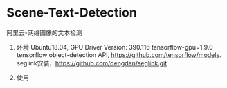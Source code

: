 # Scene-Text-Detection
阿里云-网络图像的文本检测
1. 环境
Ubuntu18.04, GPU Driver Version: 390.116
tensorflow-gpu=1.9.0
tensorflow object-detection API, https://github.com/tensorflow/models.
seglink安装，https://github.com/dengdan/seglink.git

2. 使用
